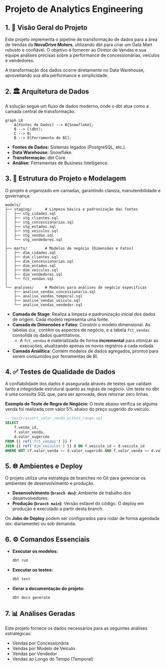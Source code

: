 

# Projeto de Analytics Engineering 

## 1\. 🚀 Visão Geral do Projeto

Este projeto implementa o pipeline de transformação de dados para a área de Vendas da **NovaDrive Motors**, utilizando dbt para criar um Data Mart robusto e confiável. O objetivo é fornecer ao Diretor de Vendas e sua equipe análises precisas sobre a performance de concessionárias, veículos e vendedores.

A transformação dos dados ocorre diretamente no Data Warehouse, aproveitando sua alta performance e simplicidade.

## 2\. 🏛️ Arquitetura de Dados

A solução segue um fluxo de dados moderno, onde o dbt atua como a camada central de transformação.

```mermaid
graph LR
    A[Fontes de Dados] --> B{Snowflake};
    B --> C(dbt);
    C --> B;
    B --> D[Ferramenta de BI];
```

  - **Fontes de Dados:** Sistemas legados (PostgreSQL, etc.).
  - **Data Warehouse:** Snowflake.
  - **Transformação:** dbt Core.
  - **Análise:** Ferramentas de Business Intelligence.

## 3\. 📁 Estrutura do Projeto e Modelagem

O projeto é organizado em camadas, garantindo clareza, manutenibilidade e governança.

```
models/
├── staging/      # Limpeza básica e padronização das fontes
│   ├── stg_cidades.sql
│   ├── stg_clientes.sql
│   ├── stg_concessionarias.sql
│   ├── stg_estados.sql
│   ├── stg_veiculos.sql
│   ├── stg_vendas.sql
│   └── stg_vendedores.sql
│
├── marts/        # Modelos de negócio (Dimensões e Fatos)
│   ├── dim_cidades.sql
│   ├── dim_clientes.sql
│   ├── dim_concessionarias.sql
│   ├── dim_estados.sql
│   ├── dim_veiculos.sql
│   ├── dim_vendedores.sql
│   └── fct_vendas.sql
│
└── analyses/     # Modelos para análises de negócio específicas
    ├── analise_vendas_concessionaria.sql
    ├── analise_vendas_temporal.sql
    ├── analise_vendas_veiculo.sql
    └── analise_vendas_vendedor.sql
```

  - **Camada de Stage**: Realiza a limpeza e padronização inicial dos dados de origem. Cada modelo representa uma fonte.
  - **Camada de Dimensões e Fatos**: Constrói o modelo dimensional. As tabelas `dim_` contêm os aspectos de negócio, e a tabela `fct_vendas` consolida os dados quantitativos.
      - A `fct_vendas` é materializada de forma **incremental** para otimizar as execuções, atualizando apenas os novos registros a cada rodada.
  - **Camada Analítica**: Contém modelos de dados agregados, prontos para serem consumidos por ferramentas de BI.

## 4\. ✅ Testes de Qualidade de Dados

A confiabilidade dos dados é assegurada através de testes que validam tanto a integridade estrutural quanto as regras de negócio. Um teste no dbt é uma consulta SQL que, para ser aprovada, deve retornar zero linhas.

**Exemplo de Teste de Regra de Negócio:**
O teste abaixo verifica se alguma venda foi realizada com valor 5% abaixo do preço sugerido do veículo.

```sql
-- tests/assert_valor_venda_within_range.sql
SELECT
    f.venda_id,
    f.valor_venda,
    d.valor_sugerido
FROM {{ ref('fct_vendas') }} f
JOIN {{ ref('dim_veiculos') }} d ON f.veiculo_id = d.veiculo_id
WHERE NOT (f.valor_venda <= d.valor_sugerido AND f.valor_venda >= d.valor_sugerido * 0.95)
```

## 5\. 🌐 Ambientes e Deploy

O projeto utiliza uma estratégia de branches no Git para gerenciar os ambientes de desenvolvimento e produção.

  - **Desenvolvimento (`branch dev`)**: Ambiente de trabalho dos desenvolvedores.
  - **Produção (`branch main`)**: Versão estável do código. O deploy em produção é executado a partir desta branch.

Os **Jobs de Deploy** podem ser configurados para rodar de forma agendada (ex: diariamente) ou sob demanda.

## 6\. ⚙️ Comandos Essenciais

  - **Executar os modelos:**

    ```bash
    dbt run
    ```

  - **Executar os testes:**

    ```bash
    dbt test
    ```

  - **Gerar a documentação do projeto:**

    ```bash
    dbt docs generate
    ```

## 7\. 📊 Análises Geradas

Este projeto fornece os dados necessários para as seguintes análises estratégicas:

  - Vendas por Concessionária
  - Vendas por Modelo de Veículo
  - Vendas por Vendedor
  - Vendas ao Longo do Tempo (Temporal)
